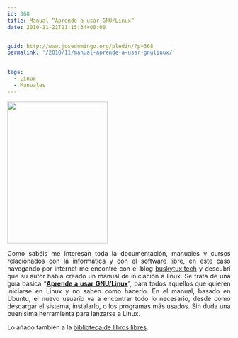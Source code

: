 ```yaml
---
id: 368
title: Manual “Aprende a usar GNU/Linux”
date: 2010-11-21T21:15:34+00:00


guid: http://www.josedomingo.org/pledin/?p=368
permalink: '/2010/11/manual-aprende-a-usar-gnulinux/'

  
tags:
  - Linux
  - Manuales
---
```

<img class="aligncenter" title="linux" src="http://4.bp.blogspot.com/_YQDKXYswCt0/TOhxgVisQxI/AAAAAAAAA9M/xJ-HolNcZmc/s320/portada.jpg" alt="" width="226" height="320" />

<p style="text-align: justify;">
  Como sabéis me interesan toda la documentación, manuales y cursos relacionados con la informática y con el software libre, en este caso navegando por internet me encontré con el blog <a href="http://buskytuxtech.blogspot.com/2010/11/manual-aprende-uasr-linux-pdf.html">buskytux.tech</a> y descubrí que su autor había creado un manual de iniciación a linux. Se trata de una guía básica “<strong><a href="http://rapidshare.com/files/432133999/aprende_a_usar_linux.pdf">Aprende a usar GNU/Linux</a></strong>”, para todos aquellos que quieren iniciarse en Linux y no saben como hacerlo. En el manual, basado en Ubuntu, el nuevo usuario va a encontrar todo lo necesario, desde cómo descargar el sistema, instalarlo, o los programas más usados. Sin duda una buenisima herramienta para lanzarse a Linux.
</p>

<p style="text-align: justify;">
  Lo añado también a la <a href="http://www.josedomingo.org/web/mod/data/view.php?id=1670">biblioteca de libros libres</a>.
</p>

